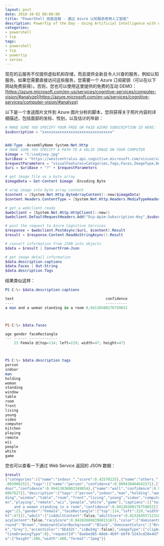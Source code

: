 ```yaml
---
layout: post
date: 2018-10-02 00:00:00
title: "PowerShell 技能连载 - 通过 Azure 认知服务使用人工智能"
description: PowerTip of the Day - Using Artificial Intelligence with Azure Cognitive Services
categories:
- powershell
- tip
tags:
- powershell
- tip
- powertip
- series
---
```

现在的云服务不仅提供虚拟机和存储，而且提供全新且令人兴奋的服务，例如认知服务。如果您需要直接访问这些服务，您需要一个 Azure 订阅密钥（可以在以下网站免费获得）。否则，您也可以使用这里提供的免费的互动 DEMO：
[https://azure.microsoft.com/en-us/services/cognitive-services/computer-vision/#analyze](https://azure.microsoft.com/en-us/services/cognitive-services/computer-vision/#analyze)

以下是一个发送图片文件到 Azure 图片分析的脚本，您将获得关于照片内容的详细描述，包括面部的坐标、性别，以及估计的年龄：

```powershell
# MAKE SURE YOU SPECIFY YOUR FREE OR PAID AZURE SUBSCRIPTION ID HERE:
$subscription = "xxxxxxxxxxxxxxxxxxxxxxxxxxxxxxxx"


Add-Type -AssemblyName System.Net.Http
# MAKE SURE YOU SPECIFY A PATH TO A VALID IMAGE ON YOUR COMPUTER
$image = "C:\sadjoey.jpg"
$uriBase = "https://westcentralus.api.cognitive.microsoft.com/vision/v2.0/analyze";
$requestParameters = "visualFeatures=Categories,Tags,Faces,ImageType,Description,Color,Adult"
$uri = $uriBase + "?" + $requestParameters

# get image file as a byte array
$imageData = Get-Content $image -Encoding Byte 

# wrap image into byte array content
$content = [System.Net.Http.ByteArrayContent]::new($imageData)
$content.Headers.ContentType = [System.Net.Http.Headers.MediaTypeHeaderValue]::new("application/octet-stream")

# get a webclient ready
$webclient = [System.Net.Http.HttpClient]::new()
$webclient.DefaultRequestHeaders.Add("Ocp-Apim-Subscription-Key",$subscription)

# post the request to Azure Cognitive Services
$response = $webclient.PostAsync($uri, $content).Result
$result = $response.Content.ReadAsStringAsync().Result

# convert information from JSON into objects
$data = $result | ConvertFrom-Json

# get image detail information
$data.description.captions
$data.Faces | Out-String
$data.description.Tags
```

结果类似这样：

```powershell
PS C:\> $data.description.captions

text                                          confidence
----                                          ----------
a man and a woman standing in a room 0,94136500176759652



PS C:\> $data.faces

age gender faceRectangle                            
--- ------ -------------                            
    23 Female @{top=114; left=229; width=47; height=47}



PS C:\> $data.description.tags
person
indoor
man
holding
woman
standing
window
table
room
front
living
young
video
computer
kitchen
playing
remote
wii
people
white
game 
```

您也可以查看一下通过 Web Service 返回的 JSON 数据：

```powershell
$result
{"categories":[{"name":"indoor_","score":0.42578125},{"name":"others_","score":0
.00390625}],"tags":[{"name":"person","confidence":0.999438464641571},{"name":"in
door","confidence":0.99413836002349854},{"name":"wall","confidence":0.9905883073
8067627}],"description":{"tags":["person","indoor","man","holding","woman","stan
ding","window","table","room","front","living","young","video","computer","kitch
en","playing","remote","wii","people","white","game"],"captions":[{"text":"a man
    and a woman standing in a room","confidence":0.94136500176759652}]},"faces":[{"
age":23,"gender":"Female","faceRectangle":{"top":114,"left":229,"width":47,"heig
ht":47}}],"adult":{"isAdultContent":false,"adultScore":0.023264557123184204,"isR
acyContent":false,"racyScore":0.042826898396015167},"color":{"dominantColorForeg
round":"Brown","dominantColorBackground":"Black","dominantColors":["Brown","Blac
k","Grey"],"accentColor":"6E432C","isBwImg":false},"imageType":{"clipArtType":0,
"lineDrawingType":0},"requestId":"8aebed85-68eb-4b9f-b6f9-5243cd20e4d7","metadat
a":{"height":306,"width":408,"format":"Jpeg"}}
```

<!--本文国际来源：[Using Artificial Intelligence with Azure Cognitive Services](http://community.idera.com/powershell/powertips/b/tips/posts/using-artificial-intelligence-with-azure-cognitive-services)-->
